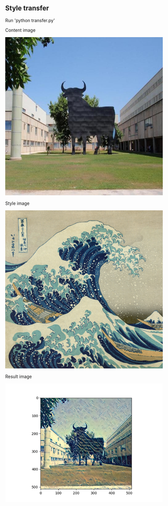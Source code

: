 ## Style transfer

Run 'python transfer.py'


Content image

![UPV](images/upv.png)

Style image

![Wave](images/style.png)

Result image

![Result](resultstyle.png)
